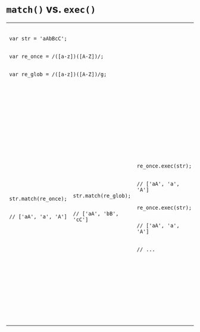 # `match()` vs. `exec()`

<table>
	<tr>
		<td colspan="4">
			<code>
				<div>var str = 'aAbBcC';</div>
				<div>var re_once = /([a-z])([A-Z])/;</div>
				<div>var re_glob = /([a-z])([A-Z])/g;</div>
			</code>
		</td>
	</tr>
	<tr>
		<td>
			<code>
				<div>str.match(re_once);</div>
				<div>// ['aA', 'a', 'A']</div>
			</code>
		</td>
		<td>
			<code>
				<div>str.match(re_glob);</div>
				<div>// ['aA', 'bB', 'cC']</div>
			</code>
		</td>
		<td>
			<code>
				<div>re_once.exec(str);</div>
				<div>// ['aA', 'a', 'A']</div>
				<div>re_once.exec(str);</div>
				<div>// ['aA', 'a', 'A']</div>
				<div>// ...</div>
			</code>
		</td>
		<td>
			<code>
				<div>re_glob.exec(str);</div>
				<div>// ['aA', 'a', 'A']</div>
				<div>re_glob.exec(str);</div>
				<div>// ['bB', 'b', 'B']</div>
				<div>re_glob.exec(str);</div>
				<div>// ['cC', 'c', 'C']</div>
				<div>re_glob.exec(str);</div>
				<div>// null</div>
				<div>re_glob.exec(str);</div>
				<div>// ['aA', 'a', 'A']</div>
				<div>// ...</div>
			</code>
		</td>
	</tr>
</table>
